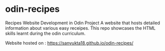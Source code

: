 # odin-recipes
Recipes Website Development in Odin Project
A website that hosts detailed information about various easy receipes. This repo showcases the HTML skills learnt during the odin curriculum.

Website hosted on : https://sanyukta18.github.io/odin-recipes/